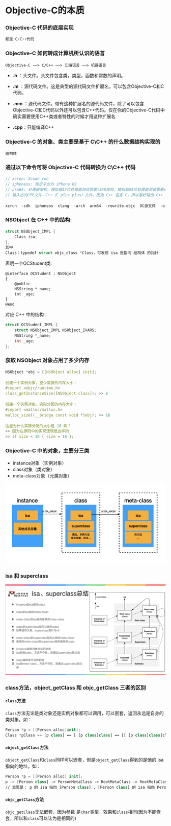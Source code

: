 # Objective-C的本质
### Objective-C 代码的底层实现
```c++
都是 C/C++代码
```
### Objective-C 如何转成计算机所认识的语言
```
Objective-C ——> C/C++ ——> 汇编语言 ——> 机器语言
```
* **.h** ：头文件。头文件包含类，类型，函数和常数的声明。 
* **.m** ：源代码文件。这是典型的源代码文件扩展名，可以包含Objective-C和C代码。 
* **.mm** ：源代码文件。带有这种扩展名的源代码文件，除了可以包含Objective-C和C代码以外还可以包含C++代码。仅在你的Objective-C代码中确实需要使用C++类或者特性的时候才用这种扩展名

* **.cpp**：只能编译C++ 

### Objective-C 的对象、类主要是基于 C\C++ 的什么数据结构实现的
```
结构体
```

### 通过以下命令可将 Objective-C 代码转换为 C\C++ 代码
```c++
// xcrun: Xcode run
// iphoneos: 指定平台为 iPhone OS
// arm64: 处理器架构，模拟器32位处理器测试需要i386架构，模拟器64位处理器测试需要x86_64架构，真机32位处理器需要armv7,或者armv7s架构，真机64位处理器需要arm64架构，现在一般都是64位的机器
// 输入出的CPP文件：C++（C plus plus）文件，因为 C++ 包含 C，所以最好输出 C++ 代码

xcrun  -sdk  iphoneos  clang  -arch  arm64  -rewrite-objc  OC源文件  -o  输出的CPP文件
```

### NSObject 在 C++ 中的结构:
```c++
struct NSObject_IMPL {
	Class isa;
};
其中
Class：typedef struct objc_class *Class，可发现 isa 是指向 结构体 的指针
```
声明一个OCStudent类:
```objc
@interface OCStudent : NSObject
{
    @public
    NSString *_name;
    int _age;
}
@end
```
对应 C++ 中的结构：
```c++
struct OCStudent_IMPL {
	struct NSObject_IMPL NSObject_IVARS;
	NSString *_name;
	int _age;
};
```


### 获取 NSObject 对象占用了多少内存
``` c++
NSObject *obj = [[NSObject alloc] init];

创建一个实例对象，至少需要的内存大小：
#import <objc/runtime.h>
class_getInstanceSize([NSObject class]); >> 8

创建一个实例对象，实际分配的内存大小：
#import <malloc/malloc.h>
malloc_size((__bridge const void *)obj); >> 16

这里为什么实际分配的大小是 16 呢？
>> 因为在源码中的实现逻辑是这样的
>> if size < 16 { size = 16 };
```

### Objective-C 中的对象，主要分三类
* instance对象（实例对象）
* class对象（类对象）
* meta-class对象（元类对象）

![isa-w600](media/16383263208604/16384230173802.jpg)

### isa 和 superclass

![isa_and_superclass-w600](media/16383263208604/16384236128080.jpg)

### class方法，object_getClass 和 objc_getClass 三者的区别
####  `class`方法

`class`方法无论是类对象还是实例对象都可以调用，可以嵌套，返回永远是自身的类对象。如：
```swift
Person *p = [[Person alloc]init];
Class *pClass == [p class] == [ [p class]class] == [[ [p class]class]class] == [Person class]
```

####  `object_getClass`方法

`object_getClass`和`class`同样可以嵌套，但是`object_getClass`得到的是他的 isa 指向的地址。如：
```swift
Person *p = [[Person alloc] init];     
p -> [Person class] -> PersonMetaClass -> RootMetaClass -> RootMetaClass
// 意思是： p 的 isa 指向 [Person class] , [Person class] 的 isa 指向 PersonMetaClass, PersonMetaClass应该指向基类的metaClass，基类metaClass指向他自己
```

####  `objc_getClass`方法

`objc_getClass`无法嵌套，因为参数 是`char`类型，效果和`class`相同(因为不能嵌套，所以和`class`可以认为是相同的)
